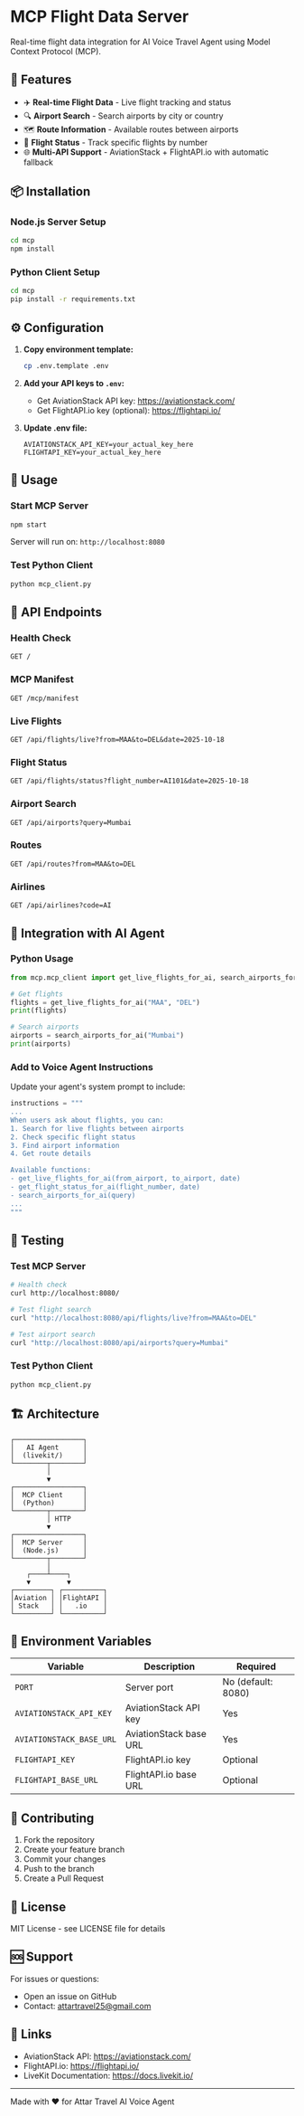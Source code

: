 # MCP Flight Data Server

Real-time flight data integration for AI Voice Travel Agent using Model Context Protocol (MCP).

## 🌟 Features

- ✈️ **Real-time Flight Data** - Live flight tracking and status
- 🔍 **Airport Search** - Search airports by city or country
- 🗺️ **Route Information** - Available routes between airports
- 🛫 **Flight Status** - Track specific flights by number
- 🌐 **Multi-API Support** - AviationStack + FlightAPI.io with automatic fallback

## 📦 Installation

### Node.js Server Setup

```bash
cd mcp
npm install
```

### Python Client Setup

```bash
cd mcp
pip install -r requirements.txt
```

## ⚙️ Configuration

1. **Copy environment template:**
   ```bash
   cp .env.template .env
   ```

2. **Add your API keys to `.env`:**
   - Get AviationStack API key: https://aviationstack.com/
   - Get FlightAPI.io key (optional): https://flightapi.io/

3. **Update .env file:**
   ```env
   AVIATIONSTACK_API_KEY=your_actual_key_here
   FLIGHTAPI_KEY=your_actual_key_here
   ```

## 🚀 Usage

### Start MCP Server

```bash
npm start
```

Server will run on: `http://localhost:8080`

### Test Python Client

```bash
python mcp_client.py
```

## 📡 API Endpoints

### Health Check
```
GET /
```

### MCP Manifest
```
GET /mcp/manifest
```

### Live Flights
```
GET /api/flights/live?from=MAA&to=DEL&date=2025-10-18
```

### Flight Status
```
GET /api/flights/status?flight_number=AI101&date=2025-10-18
```

### Airport Search
```
GET /api/airports?query=Mumbai
```

### Routes
```
GET /api/routes?from=MAA&to=DEL
```

### Airlines
```
GET /api/airlines?code=AI
```

## 🔌 Integration with AI Agent

### Python Usage

```python
from mcp.mcp_client import get_live_flights_for_ai, search_airports_for_ai

# Get flights
flights = get_live_flights_for_ai("MAA", "DEL")
print(flights)

# Search airports
airports = search_airports_for_ai("Mumbai")
print(airports)
```

### Add to Voice Agent Instructions

Update your agent's system prompt to include:

```python
instructions = """
...
When users ask about flights, you can:
1. Search for live flights between airports
2. Check specific flight status
3. Find airport information
4. Get route details

Available functions:
- get_live_flights_for_ai(from_airport, to_airport, date)
- get_flight_status_for_ai(flight_number, date)
- search_airports_for_ai(query)
...
"""
```

## 🧪 Testing

### Test MCP Server

```bash
# Health check
curl http://localhost:8080/

# Test flight search
curl "http://localhost:8080/api/flights/live?from=MAA&to=DEL"

# Test airport search
curl "http://localhost:8080/api/airports?query=Mumbai"
```

### Test Python Client

```bash
python mcp_client.py
```

## 🏗️ Architecture

```
┌─────────────────┐
│   AI Agent      │
│  (livekit/)     │
└────────┬────────┘
         │
         ▼
┌─────────────────┐
│  MCP Client     │
│  (Python)       │
└────────┬────────┘
         │ HTTP
         ▼
┌─────────────────┐
│  MCP Server     │
│  (Node.js)      │
└────────┬────────┘
         │
    ┌────┴────┐
    ▼         ▼
┌─────────┐ ┌──────────┐
│Aviation │ │FlightAPI │
│ Stack   │ │   .io    │
└─────────┘ └──────────┘
```

## 📝 Environment Variables

| Variable | Description | Required |
|----------|-------------|----------|
| `PORT` | Server port | No (default: 8080) |
| `AVIATIONSTACK_API_KEY` | AviationStack API key | Yes |
| `AVIATIONSTACK_BASE_URL` | AviationStack base URL | Yes |
| `FLIGHTAPI_KEY` | FlightAPI.io key | Optional |
| `FLIGHTAPI_BASE_URL` | FlightAPI.io base URL | Optional |

## 🤝 Contributing

1. Fork the repository
2. Create your feature branch
3. Commit your changes
4. Push to the branch
5. Create a Pull Request

## 📄 License

MIT License - see LICENSE file for details

## 🆘 Support

For issues or questions:
- Open an issue on GitHub
- Contact: attartravel25@gmail.com

## 🔗 Links

- AviationStack API: https://aviationstack.com/
- FlightAPI.io: https://flightapi.io/
- LiveKit Documentation: https://docs.livekit.io/

---

Made with ❤️ for Attar Travel AI Voice Agent

